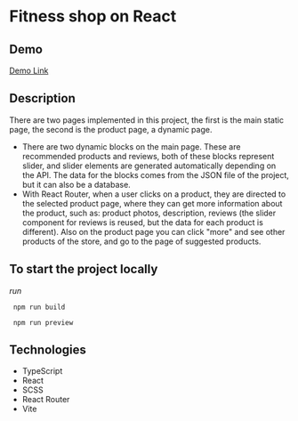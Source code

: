 # Fitness shop on React

## Demo

[Demo Link]()

## Description

There are two pages implemented in this project, the first is the main static page, the second is the product page, a dynamic page.

- There are two dynamic blocks on the main page. These are recommended products and reviews, both of these blocks represent slider, and slider elements are generated automatically depending on the API. The data for the blocks comes from the JSON file of the project, but it can also be a database.
- With React Router, when a user clicks on a product, they are directed to the selected product page, where they can get more information about the product, such as: product photos, description, reviews (the slider component for reviews is reused, but the data for each product is different). Also on the product page you can click "more" and see other products of the store, and go to the page of suggested products.

## To start the project locally

_run_

```bsh
 npm run build
```

```bsh
 npm run preview
```

## Technologies

- TypeScript
- React
- SCSS
- React Router
- Vite
